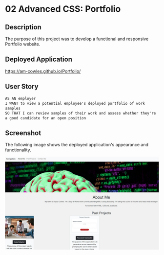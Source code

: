 # 02 Advanced CSS: Portfolio

## Description

The purpose of this project was to develop a functional and responsive Portfolio website.

## Deployed Application

https://am-cowles.github.io/Portfolio/

## User Story

```
AS AN employer
I WANT to view a potential employee's deployed portfolio of work samples
SO THAT I can review samples of their work and assess whether they're a good candidate for an open position
```

## Screenshot

The following image shows the deployed application's appearance and functionality.

![The Portfolio homepage displays a functional navbar, cards and a contact me form.](Images/portfolio-site.jpg)
